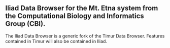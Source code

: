 ## Iliad Data Browser for the Mt. Etna system from the Computational Biology and Informatics Group (CBI).

The Iliad Data Browser is a generic fork of the Timur Data Browser. Features contained in Timur will also be contained in Iliad.
